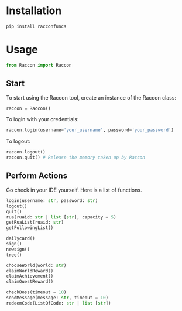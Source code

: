 # Installation

`pip install racconfuncs`

# Usage

```python
from Raccon import Raccon
```

## Start

To start using the Raccon tool, create an instance of the Raccon class:

```python
raccon = Raccon()
```

To login with your credentials:

```python
raccon.login(username='your_username', password='your_password')
```
To logout:

```python
raccon.logout()
raccon.quit() # Release the memory taken up by Raccon
```

## Perform Actions

Go check in your IDE yourself.
Here is a list of functions.
```python
login(username: str, password: str)
logout()
quit()
rua(ruaid: str | list [str], capacity = 5)
getRuaList(ruaid: str)
getFollowingList()

dailycard()
sign()
newsign()
tree()

chooseWorld(world: str)
claimWorldReward()
claimAchievement()
claimQuestReward()

checkBoss(timeout = 10)
sendMessage(message: str, timeout = 10)
redeemCode(ListOfCode: str | list [str])
```